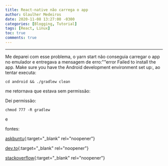 ```yaml
---
title: React-native não carrega o app
author: Glaulher Medeiros
date: 2020-11-08 13:27:00 -0300
categories: [Blogging, Tutorial]
tags: [React, Linux]
toc: true
comments: true
---
```

***

Me deparei com esse problema, o yarn start não conseguia carregar o app no emulador e entregava a mensagem de erro:""error Failed to install the app. Make sure you have the Android development environment set up:, ao tentar executa:

```shell
cd android && ./gradlew clean
```

me retornava que estava sem permissão:

Dei permissão:

```shell
chmod 777 -R gradlew
```

e



fontes:

[askbuntu]( https://askubuntu.com/questions/716431/inotify-max-user-watches-value-resets-on-reboot-how-to-change-it-permanently){:target="_blank" rel="noopener"}

[dev.to](https://dev.to/rubiin/ubuntu-increase-inotify-watcher-file-watch-limit-kf4){:target="_blank" rel="noopener"}

[stackoverflow](https://stackoverflow.com/questions/42189575/create-react-app-reload-not-working){:target="_blank" rel="noopener"}




